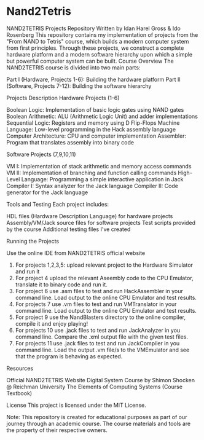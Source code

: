 # Nand2Tetris
NAND2TETRIS Projects Repository Written by Idan Harel Gross & Ido Rosenberg
This repository contains my implementation of projects from the "From NAND to Tetris" course, which builds a modern computer system from first principles. Through these projects, we construct a complete hardware platform and a modern software hierarchy upon which a simple but powerful computer system can be built.
Course Overview
The NAND2TETRIS course is divided into two main parts:

Part I (Hardware, Projects 1-6): Building the hardware platform
Part II (Software, Projects 7-12): Building the software hierarchy

Projects Description
Hardware Projects (1-6)

Boolean Logic: Implementation of basic logic gates using NAND gates
Boolean Arithmetic: ALU (Arithmetic Logic Unit) and adder implementations
Sequential Logic: Registers and memory using D Flip-Flops
Machine Language: Low-level programming in the Hack assembly language
Computer Architecture: CPU and computer implementation
Assembler: Program that translates assembly into binary code

Software Projects (7,9,10,11)

VM I: Implementation of stack arithmetic and memory access commands
VM II: Implementation of branching and function calling commands
High-Level Language: Programming a simple interactive application in Jack
Compiler I: Syntax analyzer for the Jack language
Compiler II: Code generator for the Jack language

Tools and Testing
Each project includes:

HDL files (Hardware Description Language) for hardware projects
Assembly/VM/Jack source files for software projects
Test scripts provided by the course
Additional testing files I've created

Running the Projects

Use the online IDE from NAND2TETRIS official website
1. For projects 1,2,3,5: upload relevant project to the Hardware Simulator and run it
2. For project 4 upload the relevant Aseembly code to the CPU Emulator, translate it to binary code and run it.
3. For project 6 use .asm files to test and run HackAssembler <path to file> in your command line. Load output to the online CPU Emulator and test results. 
4. For projects 7 use .vm files to test and run VMTranslator <path to file> in your command line. Load output to the online CPU Emulator and test results.
5. For project 9 use the NandBlasters directory to the online compiler, compile it and enjoy playing!
6. For projects 10 use .jack files to test and run JackAnalyzer <path to file> in you command line. Compare the .xml output file with the given test files.
7. For projects 11 use .jack files to test and run JackCompiler <path to file> in you command line. Load the output .vm file/s to the VMEmulator and see that the program is behaving as expected.

Resources

Official NAND2TETRIS Website
Digital System Course by Shimon Shocken @ Reichman University
The Elements of Computing Systems (Course Textbook)

License
This project is licensed under the MIT License.

Note: This repository is created for educational purposes as part of our journey through an academic course. The course materials and tools are the property of their respective owners.
